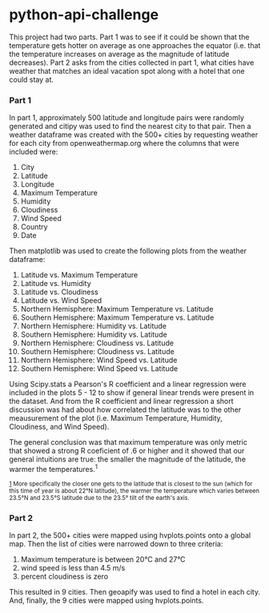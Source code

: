 # python-api-challenge
This project had two parts. Part 1 was to see if it could be shown that the temperature gets hotter on average as one approaches the equator (i.e. that the temperature increases on average as the magnitude of latitude decreases). Part 2 asks from the cities collected in part 1, what cities have weather that matches an ideal vacation spot along with a hotel that one could stay at.

### Part 1
In part 1, approximately 500 latitude and longitude pairs were randomly generated and citipy was used to find the nearest city to that pair. Then a weather dataframe was created with the 500+ cities by requesting weather for each city from openweathermap.org where the columns that were included were:

1. City
2. Latitude
3. Longitude
4. Maximum Temperature
5. Humidity
6. Cloudiness
7. Wind Speed
8. Country
9. Date

Then matplotlib was used to create the following plots from the weather dataframe:

1. Latitude vs. Maximum Temperature
2. Latitude vs. Humidity
3. Latitude vs. Cloudiness
4. Latitude vs. Wind Speed
5. Northern Hemisphere: Maximum Temperature vs. Latitude
6. Southern Hemisphere: Maximum Temperature vs. Latitude
7. Northern Hemisphere: Humidity vs. Latitude
8. Southern Hemisphere: Humidity vs. Latitude
9. Northern Hemisphere: Cloudiness vs. Latitude
10. Southern Hemisphere: Cloudiness vs. Latitude
11. Northern Hemisphere: Wind Speed vs. Latitude
12. Southern Hemisphere: Wind Speed vs. Latitude

Using Scipy.stats a Pearson's R coefficient and a linear regression were included in the plots 5 - 12 to show if general linear trends were present in the dataset. And from the R coefficient and linear regression a short discussion was had about how correlated the latitude was to the other meausurement of the plot (i.e. Maximum Temperature, Humidity, Cloudiness, and Wind Speed).

The general conclusion was that maximum temperature was only metric that showed a strong R coeficient of .6 or higher and it showed that our general intuitions are true: the smaller the magnitude of the latitude, the warmer the temperatures.<sup><a name="foot1">1</a></sup>


<sup>[1](#foot1) More specifically the closer one gets to the latitude that is closest to the sun (which for this time of year is about 22&#176;N latitude), the warmer the temperature which varies between 23.5&#176;N and 23.5&#176;S latitude due to the 23.5&#176; tilt of the earth's axis.</sup>

### Part 2
In part 2, the 500+ cities were mapped using hvplots.points onto a global map. Then the list of cities were narrowed down to three criteria:

1. Maximum temperature is between 20&#176;C and 27&#176;C
2. wind speed is less than 4.5 m/s
3. percent cloudiness is zero

This resulted in 9 cities. Then geoapify was used to find a hotel in each city. And, finally, the 9 cities were mapped using hvplots.points.
